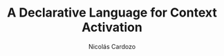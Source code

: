 ---
address: New York, NY, USA
author: Nicolás Cardozo
booktitle: Proceedings of the International Workshop on Context-Oriented Programming
location: Amsterdam, The Netherlands
month: July
publisher: ACM
series: COP'18
title: A Declarative Language for Context Activation
year: 2018
---